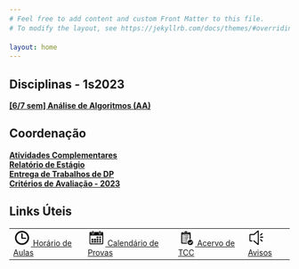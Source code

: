 ```yaml
---
# Feel free to add content and custom Front Matter to this file.
# To modify the layout, see https://jekyllrb.com/docs/themes/#overriding-theme-defaults

layout: home
---
```


<h2>Disciplinas - 1s2023</h2>

<!--<a href="lfa"><b>[4/5 sem] Linguagens Formais e Autômatos (LFA)</b></a><br>
<a href="so"><b>[4/5 sem] Sistemas Operacionais (SO)</b></a><br>
<a href="aa"><b>[6/7 sem] Análise de Algoritmos (AA)</b></a><br>
<a href="tc1"><b>[6/7 sem] Trabalhos de Conclusão de Curso I (TC1)</b></a><br>-->
<!-- <a href="daw"><b>[8 sem] Desenvolvimento em Ambiente Web (DAW)</b></a><br> 
<a href="atc"><b>[5/6 sem] Aspectos Teóricos da Computação (ATC)</b></a><br>-->
<a href="aa"><b>[6/7 sem] Análise de Algoritmos (AA)</b></a><br>

<h2>Coordenação</h2>

<a href="ac"><b>Atividades Complementares</b></a><br>
<a href="estagio"><b>Relatório de Estágio</b></a><br>
<a href="dps"><b>Entrega de Trabalhos de DP</b></a><br>
<a href="docs/criterios.pdf" target="_blank"><b>Critérios de Avaliação - 2023</b></a><br>

<h2>Links Úteis</h2>

<table>
	<tr><td>
		<a href="horarios"><img src='images/ico-horario.png' height='30'> Horário de Aulas</a>
	</td><td>
		<a href="provas"><img src='images/ico-calend.png' height='30'> Calendário de Provas</a>
	</td><td>
		<a href="acervo"><img src='images/ico-tcc.png' height='30'> Acervo de TCC</a>
	</td><td>
		<a href="news"><img src='images/ico-news.png' height='30'> Avisos</a>		
	</td></tr>
</table>

<!-- <h2>Portfolio</h2>
<a href="projetos"><b>Projetos desenvolvidos</b></a> -->